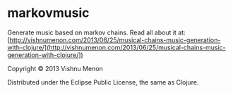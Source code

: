 # markovmusic

Generate music based on markov chains. Read all about it at: [http://vishnumenon.com/2013/06/25/musical-chains-music-generation-with-clojure/](http://vishnumenon.com/2013/06/25/musical-chains-music-generation-with-clojure/])


Copyright © 2013 Vishnu Menon

Distributed under the Eclipse Public License, the same as Clojure.
